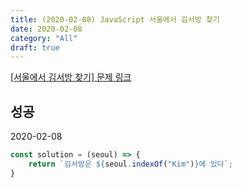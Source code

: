 ```yaml
---
title: (2020-02-08) JavaScript 서울에서 김서방 찾기
date: 2020-02-08
category: "All"
draft: true
---
```


[[서울에서 김서방 찾기] 문제 링크](https://programmers.co.kr/learn/courses/30/lessons/12919)

## 성공

2020-02-08

```javascript
const solution = (seoul) => {
    return `김서방은 ${seoul.indexOf("Kim")}에 있다`;
}
```
